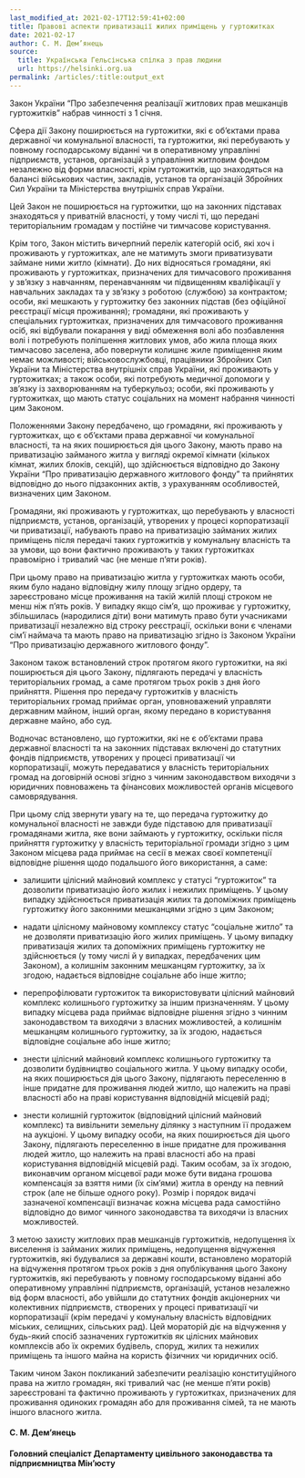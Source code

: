 ```yaml
---
last_modified_at: 2021-02-17T12:59:41+02:00
title: Правові аспекти приватизації жилих приміщень у гуртожитках
date: 2021-02-17
author: С. М. Дем’янець
source:
  title: Українська Гельсінська спілка з прав людини
  url: https://helsinki.org.ua
permalink: /articles/:title:output_ext
---
```


Закон України “Про забезпечення реалізації житлових прав мешканців гуртожитків” набрав чинності з 1 січня.

Сфера дії Закону поширюється на гуртожитки, які є об’єктами права державної чи комунальної власності, та гуртожитки, які перебувають у повному господарському віданні чи в оперативному управлінні підприємств, установ, організацій з управління житловим фондом незалежно від форми власності, крім гуртожитків, що знаходяться на балансі військових частин, закладів, установ та організацій Збройних Сил України та Міністерства внутрішніх справ України.

Цей Закон не поширюється на гуртожитки, що на законних підставах знаходяться у приватній власності, у тому числі ті, що передані територіальним громадам у постійне чи тимчасове користування.

Крім того, Закон містить вичерпний перелік категорій осіб, які хоч і проживають у гуртожитках, але не матимуть змоги приватизувати займане ними житло (кімнати). До них відносяться громадяни, які проживають у гуртожитках, призначених для тимчасового проживання у зв’язку з навчанням, перенавчанням чи підвищенням кваліфікації у навчальних закладах та у зв’язку з роботою (службою) за контрактом; особи, які мешкають у гуртожитку без законних підстав (без офіційної реєстрації місця проживання); громадяни, які проживають у спеціальних гуртожитках, призначених для тимчасового проживання осіб, які відбували покарання у виді обмеження волі або позбавлення волі і потребують поліпшення житлових умов, або жила площа яких тимчасово заселена, або повернути колишнє жиле приміщення яким немає можливості; військовослужбовці, працівники Збройних Сил України та Міністерства внутрішніх справ України, які проживають у гуртожитках; а також особи, які потребують медичної допомоги у зв’язку із захворюванням на туберкульоз; особи, які проживають у гуртожитках, що мають статус соціальних на момент набрання чинності цим Законом.

Положеннями Закону передбачено, що громадяни, які проживають у гуртожитках, що є об’єктами права державної чи комунальної власності, та на яких поширюється дія цього Закону, мають право на приватизацію займаного житла у вигляді окремої кімнати (кількох кімнат, жилих блоків, секцій), що здійснюється відповідно до Закону України “Про приватизацію державного житлового фонду” та прийнятих відповідно до нього підзаконних актів, з урахуванням особливостей, визначених цим Законом.

Громадяни, які проживають у гуртожитках, що перебувають у власності підприємств, установ, організацій, утворених у процесі корпоратизації чи приватизації, набувають право на приватизацію займаних жилих приміщень після передачі таких гуртожитків у комунальну власність та за умови, що вони фактично проживають у таких гуртожитках правомірно і тривалий час (не менше п’яти років).

При цьому право на приватизацію житла у гуртожитках мають особи, яким було надано відповідну жилу площу згідно ордеру, та зареєстровано місце проживання на такій жилій площі строком не менш ніж п’ять років. У випадку якщо сім’я, що проживає у гуртожитку, збільшилась (народилися діти) вони матимуть право бути учасниками приватизації незалежно від строку реєстрації, оскільки вони є членами сім’ї наймача та мають право на приватизацію згідно із Законом України “Про приватизацію державного житлового фонду”.

Законом також встановлений строк протягом якого гуртожитки, на які поширюється дія цього Закону, підлягають передачі у власність територіальних громад, а саме протягом трьох років з дня його прийняття. Рішення про передачу гуртожитків у власність територіальних громад приймає орган, уповноважений управляти державним майном, інший орган, якому передано в користування державне майно, або суд.

Водночас встановлено, що гуртожитки, які не є об’єктами права державної власності та на законних підставах включені до статутних фондів підприємств, утворених у процесі приватизації чи корпоратизації, можуть передаватися у власність територіальних громад на договірній основі згідно з чинним законодавством виходячи з юридичних повноважень та фінансових можливостей органів місцевого самоврядування.

При цьому слід звернути увагу на те, що передача гуртожитку до комунальної власності не завжди буде підставою для приватизації громадянами житла, яке вони займають у гуртожитку, оскільки після прийняття гуртожитку у власність територіальної громади згідно з цим Законом місцева рада приймає на сесії в межах своєї компетенції відповідне рішення щодо подальшого його використання, а саме:

* залишити цілісний майновий комплекс у статусі “гуртожиток” та дозволити приватизацію його жилих і нежилих приміщень. У цьому випадку здійснюється приватизація жилих та допоміжних приміщень гуртожитку його законними мешканцями згідно з цим Законом;

* надати цілісному майновому комплексу статус “соціальне житло” та не дозволяти приватизацію його жилих приміщень. У цьому випадку приватизація жилих та допоміжних приміщень гуртожитку не здійснюється (у тому числі й у випадках, передбачених цим Законом), а колишнім законним мешканцям гуртожитку, за їх згодою, надається відповідне соціальне або інше житло;

* перепрофілювати гуртожиток та використовувати цілісний майновий комплекс колишнього гуртожитку за іншим призначенням. У цьому випадку місцева рада приймає відповідне рішення згідно з чинним законодавством та виходячи з власних можливостей, а колишнім мешканцям колишнього гуртожитку, за їх згодою, надається відповідне соціальне або інше житло;

* знести цілісний майновий комплекс колишнього гуртожитку та дозволити будівництво соціального житла. У цьому випадку особи, на яких поширюється дія цього Закону, підлягають переселенню в інше придатне для проживання людей житло, що належить на праві власності або на праві користування відповідній місцевій раді;

* знести колишній гуртожиток (відповідний цілісний майновий комплекс) та вивільнити земельну ділянку з наступним її продажем на аукціоні. У цьому випадку особи, на яких поширюється дія цього Закону, підлягають переселенню в інше придатне для проживання людей житло, що належить на праві власності або на праві користування відповідній місцевій раді. Таким особам, за їх згодою, виконавчим органом місцевої ради може бути видана грошова компенсація за взяття ними (їх сім’ями) житла в оренду на певний строк (але не більше одного року). Розмір і порядок видачі зазначеної компенсації визначає кожна місцева рада самостійно відповідно до вимог чинного законодавства та виходячи із власних можливостей.

З метою захисту житлових прав мешканців гуртожитків, недопущення їх виселення із займаних жилих приміщень, недопущення відчуження гуртожитків, які будувалися за державні кошти, встановлено мораторій на відчуження протягом трьох років з дня опублікування цього Закону гуртожитків, які перебувають у повному господарському віданні або оперативному управлінні підприємств, організацій, установ незалежно від форм власності, або увійшли до статутних фондів акціонерних чи колективних підприємств, створених у процесі приватизації чи корпоратизації (крім передачі у комунальну власність відповідних міських, селищних, сільських рад). Цей мораторій діє на відчуження у будь-який спосіб зазначених гуртожитків як цілісних майнових комплексів або їх окремих будівель, споруд, жилих та нежилих приміщень та іншого майна на користь фізичних чи юридичних осіб.

Таким чином Закон покликаний забезпечити реалізацію конституційного права на житло громадян, які тривалий час (не менше п’яти років) зареєстровані та фактично проживають у гуртожитках, призначених для проживання одиноких громадян або для проживання сімей, та не мають іншого власного житла.

#### С. М. Дем’янець
#### Головний спеціаліст Департаменту цивільного законодавства та підприємництва Мін’юсту
